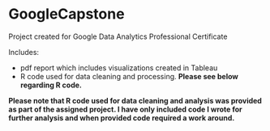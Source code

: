 # GoogleCapstone


Project created for Google Data Analytics Professional Certificate 

Includes:
- pdf report which includes visualizations created in Tableau 
- R code used for data cleaning and processing. **Please see below regarding R code.**

**Please note that R code used for data cleaning and analysis was provided as part of the assigned project. I have only included code I wrote for further analysis and when provided code required a work around.**
